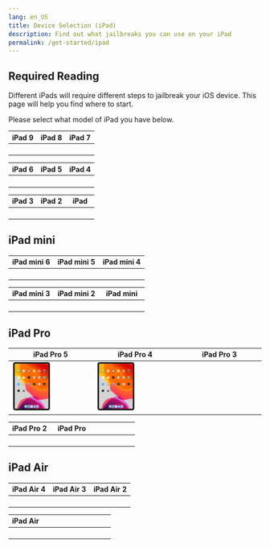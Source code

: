 ```yaml
---
lang: en_US
title: Device Selection (iPad)
description: Find out what jailbreaks you can use on your iPad
permalink: /get-started/ipad
---
```


## Required Reading

Different iPads will require different steps to jailbreak your iOS device. This page will help you find where to start.

Please select what model of iPad you have below.

<table>
  <colgroup><col width="33%"><col width="33%"><col width="33%"></colgroup>
  <thead>
    <tr>
      <th>iPad 9</th>
      <th>iPad 8</th>
      <th>iPad 7</th>
    </tr>
  </thead>
  <tbody>
    <tr>
      <td><a href="9/"><img src="/assets/images/iPad11,6.png" alt="" width="50%"></a></td>
      <td><a href="8/"><img src="/assets/images/iPad11,6.png" alt="" width="50%"></a></td>
      <td><a href="7/"><img src="/assets/images/iPad7,11.png" alt="" width="50%"></a></td>
    </tr>
  </tbody>
</table>

<table>
  <colgroup><col width="33%"><col width="33%"><col width="33%"></colgroup>
  <thead>
    <tr>
      <th>iPad 6</th>
      <th>iPad 5</th>
      <th>iPad 4</th>
    </tr>
  </thead>
  <tbody>
    <tr>
      <td><a href="6/"><img src="/assets/images/iPad7,5.png" alt="" width="50%"></a></td>
      <td><a href="5/"><img src="/assets/images/iPad6,12.png" alt="" width="50%"></a></td>
      <td><a href="4/"><img src="/assets/images/iPad3,4.png" alt="" width="50%"></a></td>
    </tr>
  </tbody>
</table>
<table>
  <colgroup><col width="33%"><col width="33%"><col width="33%"></colgroup>
  <thead>
    <tr>
      <th>iPad 3</th>
      <th>iPad 2</th>
      <th>iPad</th>
    </tr>
  </thead>
  <tbody>
    <tr>
      <td><a href="3/"><img src="/assets/images/iPad3,1.png" alt="" width="50%"></a></td>
      <td><a href="2/"><img src="/assets/images/iPad2,1.png" alt="" width="50%"></a></td>
      <td><a href="1/"><img src="/assets/images/iPad1,1.png" alt="" width="50%"></a></td>
    </tr>
  </tbody>
</table>



## iPad mini

<table>
  <colgroup><col width="33%"><col width="33%"><col width="33%"></colgroup>
  <thead>
    <tr>
      <th>iPad mini 6</th>
      <th>iPad mini 5</th>
      <th>iPad mini 4</th>
    </tr>
  </thead>
  <tbody>
    <tr>
      <td><a href="mini-6/"><img src="/assets/images/iPad11,1.png" alt="" width="50%"></a></td>
      <td><a href="mini-5/"><img src="/assets/images/iPad11,1.png" alt="" width="50%"></a></td>
      <td><a href="mini-4/"><img src="/assets/images/iPad5,1.png" alt="" width="50%"></a></td>
    </tr>
  </tbody>
</table>

<table>
  <colgroup><col width="33%"><col width="33%"><col width="33%"></colgroup>
  <thead>
    <tr>
      <th>iPad mini 3</th>
      <th>iPad mini 2</th>
      <th>iPad mini</th>
    </tr>
  </thead>
  <tbody>
    <tr>
      <td><a href="mini-3/"><img src="/assets/images/iPad4,8.png" alt="" width="50%"></a></td>
      <td><a href="mini-2/"><img src="/assets/images/iPad4,4.png" alt="" width="50%"></a></td>
      <td><a href="mini/"><img src="/assets/images/iPad2,7.png" alt="" width="50%"></a></td>
    </tr>
  </tbody>
</table>

## iPad Pro

<table>
  <colgroup><col width="33%"><col width="33%"><col width="33%"></colgroup>
  <thead>
    <tr>
      <th>iPad Pro 5</th>
      <th>iPad Pro 4</th>
      <th>iPad Pro 3</th>
    </tr>
  </thead>
  <tbody>
    <tr>
      <td><a href="pro-5/"><img src="/assets/images/iPad8,9.png" alt="" width="50%"></a></td>
      <td><a href="pro-4/"><img src="/assets/images/iPad8,9.png" alt="" width="50%"></a></td>
      <td><a href="pro-3/"><img src="/assets/images/iPad8,5.png" alt="" width="50%"></a></td>
    </tr>
  </tbody>
</table>

<table>
  <colgroup><col width="33%"><col width="33%"><col width="33%"></colgroup>
  <thead>
    <tr>
      <th>iPad Pro 2</th>
      <th>iPad Pro</th>
      <th></th>
    </tr>
  </thead>
  <tbody>
    <tr>
      <td><a href="pro-2/"><img src="/assets/images/iPad7,1.png" alt="" width="50%"></a></td>
      <td><a href="pro/"><img src="/assets/images/iPad6,7.png" alt="" width="50%"></a></td>
      <td></td>
    </tr>
  </tbody>
</table>

## iPad Air

<table>
  <colgroup><col width="33%"><col width="33%"><col width="33%"></colgroup>
  <thead>
    <tr>
      <th>iPad Air 4</th>
      <th>iPad Air 3</th>
      <th>iPad Air 2</th>
    </tr>
  </thead>
  <tbody>
    <tr>
      <td><a href="air-4/"><img src="/assets/images/iPad13,1.png" alt="" width="50%"></a></td>
      <td><a href="air-3/"><img src="/assets/images/iPad11,3.png" alt="" width="50%"></a></td>
      <td><a href="air-2/"><img src="/assets/images/iPad5,4.png" alt="" width="50%"></a></td>
    </tr>
  </tbody>
</table>

<table>
  <colgroup><col width="33%"><col width="33%"><col width="33%"></colgroup>
  <thead>
    <tr>
      <th>iPad Air</th>
      <th></th>
      <th></th>
    </tr>
  </thead>
  <tbody>
    <tr>
      <td><a href="air/"><img src="/assets/images/iPad4,2.png" alt="" width="50%"></a></td>
      <td></td>
      <td></td>
    </tr>
  </tbody>
</table>